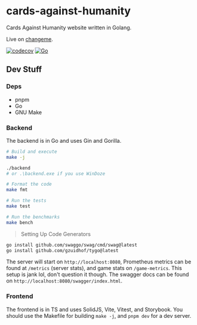 # cards-against-humanity
Cards Against Humanity website written in Golang.

Live on [changeme](changeme).

[![codecov](https://codecov.io/gh/djpiper28/cards-against-humanity/graph/badge.svg?token=X6YLDCVVLL)](https://codecov.io/gh/djpiper28/cards-against-humanity)
[![Go](https://github.com/djpiper28/cards-against-humanity/actions/workflows/go.yml/badge.svg)](https://github.com/djpiper28/cards-against-humanity/actions/workflows/go.yml)

## Dev Stuff

### Deps
 - pnpm
 - Go
 - GNU Make

### Backend

The backend is in Go and uses Gin and Gorilla.

```sh
# Build and execute
make -j

./backend
# or .\backend.exe if you use WinDoze

# Format the code 
make fmt

# Run the tests
make test

# Run the benchmarks
make bench
```

> Setting Up Code Generators

```sh
go install github.com/swaggo/swag/cmd/swag@latest
go install github.com/gzuidhof/tygo@latest
```

The server will start on `http://localhost:8080`, Prometheus metrics can be found at `/metrics` (server stats), and
game stats on `/game-metrics`. This setup is jank lol, don't question it though. The swagger docs can be found on 
`http://localhost:8080/swagger/index.html`.

### Frontend

The frontend is in TS and uses SolidJS, Vite, Vitest, and Storybook. You should use the 
Makefile for building `make -j`, and `pnpm dev` for a dev server.
